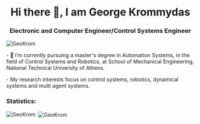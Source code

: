 <h1 align="center">Hi there 👋, I am George Krommydas</h1>
<h3 align="center">Electronic and Computer Engineer/Control Systems Engineer</h3>

<!--
**GeoKrom/GeoKrom** is a ✨ _special_ ✨ repository because its `README.md` (this file) appears on your GitHub profile.--!>
<p align="left"> <img src="https://komarev.com/ghpvc/?username=GeoKrom&label=Profile%20views&color=0e75b6&style=flat" alt="GeoKrom" /> </p>

<p>- 🔭 I’m currently pursuing a master's degree in Automation Systems, in the field of Control Systems and Robotics, at School of Mechanical Engineering, National Technical University of Athens.</p>

<p>- My research interests focus on control systems, robotics, dynamical systems and multi agent systems.</p>

<h3 align="left">Statistics:</h3>
<p><img align="left" src="https://github-readme-stats.vercel.app/api/top-langs?username=GeoKrom&show_icons=true&theme=algolia&locale=en&layout=compact" alt="GeoKrom"/></p>

<p>&nbsp;<img align="center" src="https://github-readme-stats.vercel.app/api?username=GeoKrom&show_icons=true&theme=algolia&locale=en" alt="GeoKrom" /></p>
